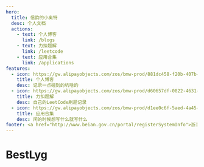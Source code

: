 ```yaml
---
hero:
  title: 信韵的小奥特
  desc: 个人文档
  actions:
    - text: 个人博客
      link: /blogs
    - text: 力扣题解
      link: /leetcode
    - text: 应用合集
      link: /applications
features:
  - icon: https://gw.alipayobjects.com/zos/bmw-prod/881dc458-f20b-407b-947a-95104b5ec82b/k79dm8ih_w144_h144.png
    title: 个人博客
    desc: 记录一点碰到的坑啥的
  - icon: https://gw.alipayobjects.com/zos/bmw-prod/d60657df-0822-4631-9d7c-e7a869c2f21c/k79dmz3q_w126_h126.png
    title: 力扣题解
    desc: 自己的LeetCode刷题记录
  - icon: https://gw.alipayobjects.com/zos/bmw-prod/d1ee0c6f-5aed-4a45-a507-339a4bfe076c/k7bjsocq_w144_h144.png
    title: 应用合集
    desc: 闲的时候想写什么就写什么
footer: <a href="http://www.beian.gov.cn/portal/registerSystemInfo">浙ICP备19044645号</a> Copyright © 2021<br />Powered by bestlyg
---
```


# BestLyg
